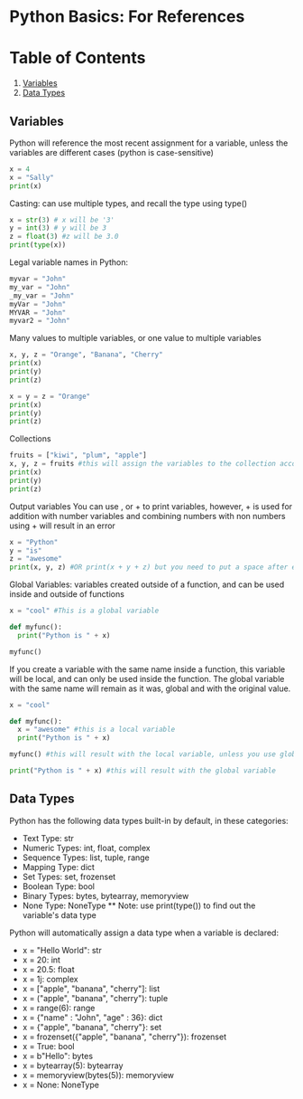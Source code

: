 # Python Basics: For References

# Table of Contents
1. [Variables](https://github.com/Athena-Gerardo/PythonPortfolio/blob/main/README.md#variables)
2. [Data Types](https://github.com/Athena-Gerardo/PythonPortfolio/blob/main/README.md#data-types)

## Variables

Python will reference the most recent assignment for a variable, unless the variables are different cases (python is case-sensitive)
```python
x = 4
x = "Sally"
print(x)
```
Casting: can use multiple types, and recall the type using type()
```python
x = str(3) # x will be '3'
y = int(3) # y will be 3
z = float(3) #z will be 3.0
print(type(x))
```
Legal variable names in Python:
```python
myvar = "John"
my_var = "John"
_my_var = "John"
myVar = "John"
MYVAR = "John"
myvar2 = "John"
```
Many values to multiple variables, or one value to multiple variables
```python
x, y, z = "Orange", "Banana", "Cherry"
print(x)
print(y)
print(z)

x = y = z = "Orange"
print(x)
print(y)
print(z)
```
Collections
```python
fruits = ["kiwi", "plum", "apple"] 
x, y, z = fruits #this will assign the variables to the collection accordingly
print(x)
print(y)
print(z)
```
Output variables
You can use , or + to print variables, however, + is used for addition with number variables and combining numbers with non numbers using + will result in an error
```python
x = "Python"
y = "is"
z = "awesome"
print(x, y, z) #OR print(x + y + z) but you need to put a space after each word, or else it will print "Pythonisawsome"
```
Global Variables: variables created outside of a function, and can be used inside and outside of functions
```python
x = "cool" #This is a global variable

def myfunc():
  print("Python is " + x)

myfunc()
```
If you create a variable with the same name inside a function, this variable will be local, and can only be used inside the function. The global variable with the same name will remain as it was, global and with the original value.
```python
x = "cool"

def myfunc():
  x = "awesome" #this is a local variable
  print("Python is " + x)

myfunc() #this will result with the local variable, unless you use global in the function, then that will create a global variable within the function and replace any global variables already called to

print("Python is " + x) #this will result with the global variable
```

## Data Types

Python has the following data types built-in by default, in these categories:
* Text Type:	str
* Numeric Types:	int, float, complex
* Sequence Types:	list, tuple, range
* Mapping Type:	dict
* Set Types:	set, frozenset
* Boolean Type:	bool
* Binary Types:	bytes, bytearray, memoryview
* None Type:	NoneType
** Note: use print(type()) to find out the variable's data type

Python will automatically assign a data type when a variable is declared:
* x = "Hello World":	str	
* x = 20:	int	
* x = 20.5:	float	
* x = 1j:	complex	
* x = ["apple", "banana", "cherry"]:	list	
* x = ("apple", "banana", "cherry"):	tuple	
* x = range(6):	range	
* x = {"name" : "John", "age" : 36}:	dict	
* x = {"apple", "banana", "cherry"}:	set	
* x = frozenset({"apple", "banana", "cherry"}):	frozenset	
* x = True:	bool	
* x = b"Hello":	bytes	
* x = bytearray(5):	bytearray	
* x = memoryview(bytes(5)):	memoryview	
* x = None:	NoneType
